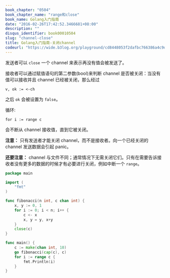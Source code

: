 ```yaml
---
book_chapter: "0504"
book_chapter_name: "range和close"
book_name: Golang入门指南
date: "2016-02-26T17:42:52.3466681+08:00"
description: ""
disqus_identifier: book00010504
slug: "channel-close"
title: Golang入门指南-关闭channel
codeurl: "https://wide.b3log.org/playground/cd8448053f2dafbc766386a4c9d011ff.go"
---
```


发送者可以 `close` 一个 channel 来表示再没有值会被发送了。

接收者可以通过赋值语句的第二参数(bool)来判断 channel 是否被关闭：当没有值可以接收并且 channel 已经被关闭，那么经过

	v, ok := <-ch

之后 `ok` 会被设置为 `false`。

循环:

	for i := range c
会不断从 channel 接收值，直到它被关闭。

**注意：** 只有发送者才能关闭 channel，而不是接收者。向一个已经关闭的 channel 发送数据会引起 panic。

**还要注意：** channel 与文件不同；通常情况下无需关闭它们。只有在需要告诉接收者没有更多的数据的时候才有必要进行关闭，例如中断一个 `range`。

```Go
package main

import (
	"fmt"
)

func fibonacci(n int, c chan int) {
	x, y := 0, 1
	for i := 0; i < n; i++ {
		c <- x
		x, y = y, x+y
	}
	close(c)
}

func main() {
	c := make(chan int, 10)
	go fibonacci(cap(c), c)
	for i := range c {
		fmt.Println(i)
	}
}

```

